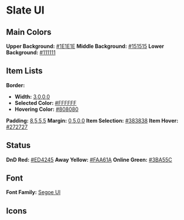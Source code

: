 # Slate UI

## Main Colors
**Upper Background:** <u>#1E1E1E</u>
**Middle Background:** <u>#151515</u>
**Lower Background:** <u>#111111</u>

## Item Lists
**Border:** 
- **Width:** <u>3,0,0,0</u>
- **Selected Color:** <u>#FFFFFF</u>
- **Hovering Color:** <u>#808080</u>

**Padding:** <u>8,5,5,5</u>
**Margin:** <u>0,5,0,0</u>
**Item Selection:** <u>#383838</u>
**Item Hover:** <u>#272727</u>

## Status
 **DnD Red:** <u>#ED4245</u>
 **Away Yellow:** <u>#FAA61A</u>
 **Online Green:** <u>#3BA55C</u>

## Font
**Font Family:** <u>Segoe UI</u>

## Icons
